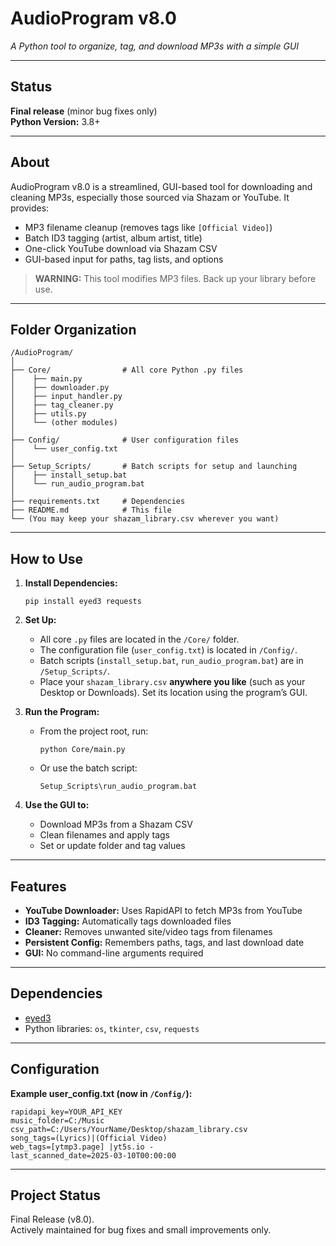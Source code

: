 # AudioProgram v8.0  
*A Python tool to organize, tag, and download MP3s with a simple GUI*

---

## Status
**Final release** (minor bug fixes only)  
**Python Version:** 3.8+

---

## About

AudioProgram v8.0 is a streamlined, GUI-based tool for downloading and cleaning MP3s, especially those sourced via Shazam or YouTube. It provides:

- MP3 filename cleanup (removes tags like `[Official Video]`)
- Batch ID3 tagging (artist, album artist, title)
- One-click YouTube download via Shazam CSV
- GUI-based input for paths, tag lists, and options

> **WARNING:** This tool modifies MP3 files. Back up your library before use.

---

## Folder Organization

```
/AudioProgram/
│
├── Core/                # All core Python .py files
│    ├── main.py
│    ├── downloader.py
│    ├── input_handler.py
│    ├── tag_cleaner.py
│    ├── utils.py
│    └── (other modules)
│
├── Config/              # User configuration files
│    └── user_config.txt
│
├── Setup_Scripts/       # Batch scripts for setup and launching
│    ├── install_setup.bat
│    └── run_audio_program.bat
│
├── requirements.txt     # Dependencies
├── README.md            # This file
└── (You may keep your shazam_library.csv wherever you want)
```

---

## How to Use

1. **Install Dependencies:**
   ```
   pip install eyed3 requests
   ```

2. **Set Up:**
    - All core `.py` files are located in the `/Core/` folder.
    - The configuration file (`user_config.txt`) is located in `/Config/`.
    - Batch scripts (`install_setup.bat`, `run_audio_program.bat`) are in `/Setup_Scripts/`.
    - Place your `shazam_library.csv` **anywhere you like** (such as your Desktop or Downloads). Set its location using the program’s GUI.

3. **Run the Program:**
    - From the project root, run:
      ```
      python Core/main.py
      ```
    - Or use the batch script:
      ```
      Setup_Scripts\run_audio_program.bat
      ```

4. **Use the GUI to:**
    - Download MP3s from a Shazam CSV
    - Clean filenames and apply tags
    - Set or update folder and tag values

---

## Features

- **YouTube Downloader:** Uses RapidAPI to fetch MP3s from YouTube
- **ID3 Tagging:** Automatically tags downloaded files
- **Cleaner:** Removes unwanted site/video tags from filenames
- **Persistent Config:** Remembers paths, tags, and last download date
- **GUI:** No command-line arguments required

---

## Dependencies

- [eyed3](https://eyed3.readthedocs.io/)
- Python libraries: `os`, `tkinter`, `csv`, `requests`

---

## Configuration

**Example user_config.txt (now in `/Config/`):**
```
rapidapi_key=YOUR_API_KEY
music_folder=C:/Music
csv_path=C:/Users/YourName/Desktop/shazam_library.csv
song_tags=(Lyrics)|(Official Video)
web_tags=[ytmp3.page] |yt5s.io -
last_scanned_date=2025-03-10T00:00:00
```

---

## Project Status

Final Release (v8.0).  
Actively maintained for bug fixes and small improvements only.
